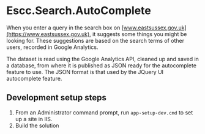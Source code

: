 # Escc.Search.AutoComplete

When you enter a query in the search box on [www.eastsussex.gov.uk](https://www.eastsussex.gov.uk), it suggests some things you might be looking for. These suggestions are based on the search terms of other users, recorded in Google Analytics. 

The dataset is read using the Google Analytics API, cleaned up and saved in a database, from where it is published as JSON ready for the autocomplete feature to use. The JSON format is that used by the JQuery UI autocomplete feature. 

## Development setup steps

1. From an Administrator command prompt, run `app-setup-dev.cmd` to set up a site in IIS.
2. Build the solution
